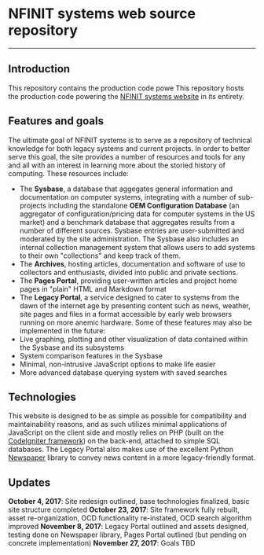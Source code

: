 # NFINIT systems web source repository
--------------------
## Introduction
This repository contains the production code powe
This repository hosts the production code powering the [NFINIT systems website](http://nfinit.systems) in its entirety.
## Features and goals
The ultimate goal of NFINIT systems is to serve as a repository of technical knowledge for both legacy systems and current projects. In order to better serve this goal, the site provides a number of resources and tools for any and all with an interest in learning more about the storied history of computing. These resources include:
* The **Sysbase**, a database that aggegates general information and documentation on computer systems, integrating with a number of sub-projects including the standalone **OEM Configuration Database** (an aggregator of configuration/pricing data for computer systems in the US market) and a benchmark database that aggregates results from a number of different sources. Sysbase entries are user-submitted and moderated by the site administration. The Sysbase also includes an internal collection management system that allows users to add systems to their own "collections" and keep track of them.
* The **Archives**, hosting articles, documentation and software of use to collectors and enthusiasts, divided into public and private sections.
* The **Pages Portal**, providing user-written articles and project home pages in "plain" HTML and Markdown format
* The **Legacy Portal**, a service designed to cater to systems from the dawn of the internet age by presenting content such as news, weather, site pages and files in a format accessible by early web browsers running on more anemic hardware.
Some of these features may also be implemented in the future:
* Live graphing, plotting and other visualization of data contained within the Sysbase and its subsystems
* System comparison features in the Sysbase
* Minimal, non-intrusive JavaScript options to make life easier
* More advanced database querying system with saved searches
## Technologies
This website is designed to be as simple as possible for compatibility and maintainability reasons, and as such utilizes minimal applications of JavaScript on the client side and mostly relies on PHP (built on the [CodeIgniter framework](https://codeigniter.com/)) on the back-end, attached to simple SQL databases. The Legacy Portal also makes use of the excellent Python [Newspaper](https://github.com/codelucas/newspaper) library to convey news content in a more legacy-friendly format.
## Updates
**October 4, 2017**: Site redesign outlined, base technologies finalized, basic site structure completed
**October 23, 2017**: Site framework fully rebuilt, asset re-organization, OCD functionality re-instated, OCD search algorithm improved
**November 8, 2017**: Legacy Portal outlined and assets designed, testing done on Newspaper library, Pages Portal outlined (but pending on concrete implementation)
**November 27, 2017**: Goals TBD
